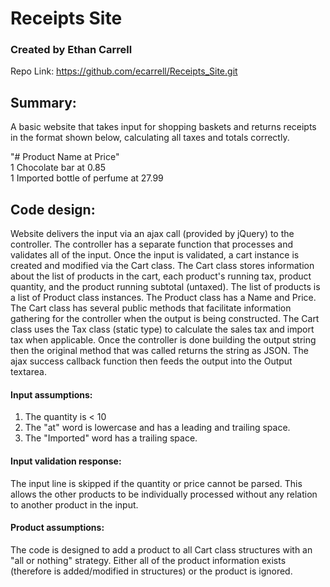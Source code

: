 # Receipts Site

### Created by Ethan Carrell

Repo Link: https://github.com/ecarrell/Receipts_Site.git

## Summary:
A basic website that takes input for shopping baskets and returns receipts in the format shown below, calculating
all taxes and totals correctly.

"# Product Name at Price"  
1 Chocolate bar at 0.85  
1 Imported bottle of perfume at 27.99


## Code design:
Website delivers the input via an ajax call (provided by jQuery) to the controller. The controller has a separate 
function that processes and validates all of the input. Once the input is validated, a cart instance is created 
and modified via the Cart class. The Cart class stores information about the list of products in the cart, 
each product's running tax, product quantity, and the product running subtotal (untaxed). The list of products 
is a list of Product class instances. The Product class has a Name and Price. The Cart class has several public 
methods that facilitate information gathering for the controller when the output is being constructed. The Cart 
class uses the Tax class (static type) to calculate the sales tax and import tax when applicable. Once the 
controller is done building the output string then the original method that was called returns the string as 
JSON. The ajax success callback function then feeds the output into the Output textarea.

#### Input assumptions:
1. The quantity is < 10
2. The "at" word is lowercase and has a leading and trailing space.
3. The "Imported" word has a trailing space.

#### Input validation response:
The input line is skipped if the quantity or price cannot be parsed. This allows the other products to be
individually processed without any relation to another product in the input.

#### Product assumptions:
The code is designed to add a product to all Cart class structures with an "all or nothing" strategy. Either
all of the product information exists (therefore is added/modified in structures) or the product is ignored.

